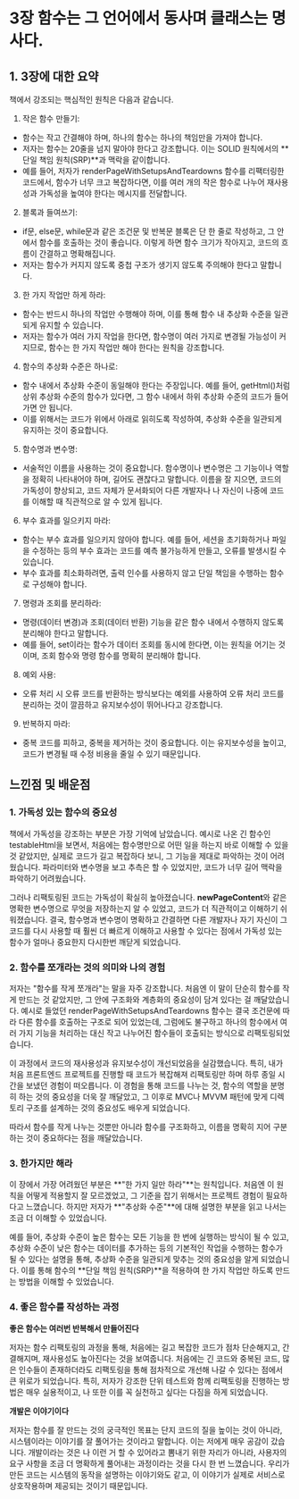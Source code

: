 # 3장 함수는 그 언어에서 동사며 클래스는 명사다.

## 1. 3장에 대한 요약

책에서 강조되는 핵심적인 원칙은 다음과 같습니다.

1. 작은 함수 만들기:

- 함수는 작고 간결해야 하며, 하나의 함수는 하나의 책임만을 가져야 합니다.
- 저자는 함수는 20줄을 넘지 말아야 한다고 강조합니다. 이는 SOLID 원칙에서의 **단일 책임 원칙(SRP)**과 맥락을 같이합니다.
- 예를 들어, 저자가 renderPageWithSetupsAndTeardowns 함수를 리팩터링한 코드에서, 함수가 너무 크고 복잡하다면, 이를 여러 개의 작은 함수로 나누어 재사용성과 가독성을 높여야 한다는 메시지를 전달합니다.

2. 블록과 들여쓰기:

- if문, else문, while문과 같은 조건문 및 반복문 블록은 단 한 줄로 작성하고, 그 안에서 함수를 호출하는 것이 좋습니다. 이렇게 하면 함수 크기가 작아지고, 코드의 흐름이 간결하고 명확해집니다.
- 저자는 함수가 커지지 않도록 중첩 구조가 생기지 않도록 주의해야 한다고 말합니다.

3. 한 가지 작업만 하게 하라:

- 함수는 반드시 하나의 작업만 수행해야 하며, 이를 통해 함수 내 추상화 수준을 일관되게 유지할 수 있습니다.
- 저자는 함수가 여러 가지 작업을 한다면, 함수명이 여러 가지로 변경될 가능성이 커지므로, 함수는 한 가지 작업만 해야 한다는 원칙을 강조합니다.

4. 함수의 추상화 수준은 하나로:

- 함수 내에서 추상화 수준이 동일해야 한다는 주장입니다. 예를 들어, getHtml()처럼 상위 추상화 수준의 함수가 있다면, 그 함수 내에서 하위 추상화 수준의 코드가 들어가면 안 됩니다.
- 이를 위해서는 코드가 위에서 아래로 읽히도록 작성하여, 추상화 수준을 일관되게 유지하는 것이 중요합니다.

5. 함수명과 변수명:

- 서술적인 이름을 사용하는 것이 중요합니다. 함수명이나 변수명은 그 기능이나 역할을 정확히 나타내어야 하며, 길어도 괜찮다고 말합니다. 이름을 잘 지으면, 코드의 가독성이 향상되고, 코드 자체가 문서화되어 다른 개발자나 나 자신이 나중에 코드를 이해할 때 직관적으로 알 수 있게 됩니다.

6. 부수 효과를 일으키지 마라:

- 함수는 부수 효과를 일으키지 않아야 합니다. 예를 들어, 세션을 초기화하거나 파일을 수정하는 등의 부수 효과는 코드를 예측 불가능하게 만들고, 오류를 발생시킬 수 있습니다.
- 부수 효과를 최소화하려면, 출력 인수를 사용하지 않고 단일 책임을 수행하는 함수로 구성해야 합니다.

7. 명령과 조회를 분리하라:

- 명령(데이터 변경)과 조회(데이터 반환) 기능을 같은 함수 내에서 수행하지 않도록 분리해야 한다고 말합니다.
- 예를 들어, set이라는 함수가 데이터 조회를 동시에 한다면, 이는 원칙을 어기는 것이며, 조회 함수와 명령 함수를 명확히 분리해야 합니다.

8. 예외 사용:

- 오류 처리 시 오류 코드를 반환하는 방식보다는 예외를 사용하여 오류 처리 코드를 분리하는 것이 깔끔하고 유지보수성이 뛰어나다고 강조합니다.

9. 반복하지 마라:

- 중복 코드를 피하고, 중복을 제거하는 것이 중요합니다. 이는 유지보수성을 높이고, 코드가 변경될 때 수정 비용을 줄일 수 있기 때문입니다.

## 느낀점 및 배운점

### 1. 가독성 있는 함수의 중요성

책에서 가독성을 강조하는 부분은 가장 기억에 남았습니다. 예시로 나온 긴 함수인 testableHtml을 보면서, 처음에는 함수명만으로 어떤 일을 하는지 바로 이해할 수 있을 것 같았지만, 실제로 코드가 길고 복잡하다 보니, 그 기능을 제대로 파악하는 것이 어려웠습니다. 파라미터와 변수명을 보고 추측은 할 수 있었지만, 코드가 너무 길어 맥락을 파악하기 어려웠습니다.

그러나 리팩토링된 코드는 가독성이 확실히 높아졌습니다. **newPageContent**와 같은 명확한 변수명으로 무엇을 저장하는지 알 수 있었고, 코드가 더 직관적이고 이해하기 쉬워졌습니다. 결국, 함수명과 변수명이 명확하고 간결하면 다른 개발자나 자기 자신이 그 코드를 다시 사용할 때 훨씬 더 빠르게 이해하고 사용할 수 있다는 점에서 가독성 있는 함수가 얼마나 중요한지 다시한번 깨닫게 되었습니다.

### 2. 함수를 쪼개라는 것의 의미와 나의 경험

저자는 "함수를 작게 쪼개라"는 말을 자주 강조합니다. 처음엔 이 말이 단순히 함수를 작게 만드는 것 같았지만, 그 안에 구조화와 계층화의 중요성이 담겨 있다는 걸 깨달았습니다. 예시로 들었던 renderPageWithSetupsAndTeardowns 함수는 결국 조건문에 따라 다른 함수를 호출하는 구조로 되어 있었는데, 그럼에도 불구하고 하나의 함수에서 여러 가지 기능을 처리하는 대신 작고 나누어진 함수들이 호출되는 방식으로 리팩토링되었습니다.

이 과정에서 코드의 재사용성과 유지보수성이 개선되었음을 실감했습니다. 특히, 내가 처음 프론트엔드 프로젝트를 진행할 때 코드가 복잡해져 리팩토링만 하며 하루 종일 시간을 보냈던 경험이 떠오릅니다. 이 경험을 통해 코드를 나누는 것, 함수의 역할을 분명히 하는 것의 중요성을 더욱 잘 깨달았고, 그 이후로 MVC나 MVVM 패턴에 맞게 디렉토리 구조를 설계하는 것의 중요성도 배우게 되었습니다.

따라서 함수를 작게 나누는 것뿐만 아니라 함수를 구조화하고, 이름을 명확히 지어 구분하는 것이 중요하다는 점을 깨달았습니다.

### 3. 한가지만 해라

이 장에서 가장 어려웠던 부분은 **"한 가지 일만 하라"**는 원칙입니다. 처음엔 이 원칙을 어떻게 적용할지 잘 모르겠었고, 그 기준을 잡기 위해서는 프로젝트 경험이 필요하다고 느꼈습니다. 하지만 저자가 **"추상화 수준"**에 대해 설명한 부분을 읽고 나서는 조금 더 이해할 수 있었습니다.

예를 들어, 추상화 수준이 높은 함수는 모든 기능을 한 번에 실행하는 방식이 될 수 있고, 추상화 수준이 낮은 함수는 데이터를 추가하는 등의 기본적인 작업을 수행하는 함수가 될 수 있다는 설명을 통해, 추상화 수준을 일관되게 맞추는 것의 중요성을 알게 되었습니다. 이를 통해 함수의 **단일 책임 원칙(SRP)**을 적용하여 한 가지 작업만 하도록 만드는 방법을 이해할 수 있었습니다.

### 4. 좋은 함수를 작성하는 과정

**좋은 함수는 여러번 반복해서 만들어진다**

저자는 함수 리팩토링의 과정을 통해, 처음에는 길고 복잡한 코드가 점차 단순해지고, 간결해지며, 재사용성도 높아진다는 것을 보여줍니다. 처음에는 긴 코드와 중복된 코드, 많은 인수들이 존재하더라도 리팩토링을 통해 점차적으로 개선해 나갈 수 있다는 점에서 큰 위로가 되었습니다. 특히, 저자가 강조한 단위 테스트와 함께 리팩토링을 진행하는 방법은 매우 실용적이고, 나 또한 이를 꼭 실천하고 싶다는 다짐을 하게 되었습니다.

**개발은 이야기이다**

저자는 함수를 잘 만드는 것의 궁극적인 목표는 단지 코드의 질을 높이는 것이 아니라, 시스템이라는 이야기를 잘 풀어가는 것이라고 말합니다. 이는 저에게 매우 공감이 갔습니다. 개발이라는 것은 나 이런 거 할 수 있어라고 뽐내기 위한 자리가 아니라, 사용자의 요구 사항을 조금 더 명확하게 풀어내는 과정이라는 것을 다시 한 번 느꼈습니다. 우리가 만든 코드는 시스템의 동작을 설명하는 이야기와도 같고, 이 이야기가 실제로 서비스로 상호작용하며 제공되는 것이기 때문입니다.
